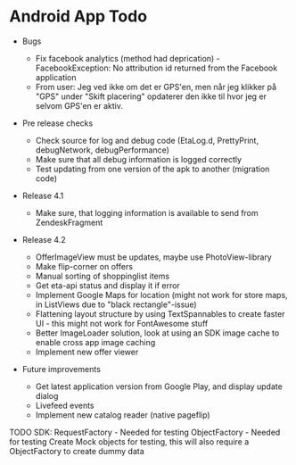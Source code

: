 # Android App Todo

- Bugs
  - Fix facebook analytics (method had deprication) - FacebookException: No attribution id returned from the Facebook application
  - From user: Jeg ved ikke om det er GPS'en, men når jeg klikker på "GPS" under "Skift placering" opdaterer den ikke til hvor jeg er selvom GPS'en er aktiv.

- Pre release checks
  - Check source for log and debug code (EtaLog.d, PrettyPrint, debugNetwork, debugPerformance)
  - Make sure that all debug information is logged correctly
  - Test updating from one version of the apk to another (migration code)

- Release 4.1
  - Make sure, that logging information is available to send from ZendeskFragment

- Release 4.2
  - OfferImageView must be updates, maybe use PhotoView-library
  - Make flip-corner on offers
  - Manual sorting of shoppinglist items
  - Get eta-api status and display it if error
  - Implement Google Maps for location (might not work for store maps, in ListViews due to "black rectangle"-issue)
  - Flattening layout structure by using TextSpannables to create faster UI - this might not work for FontAwesome stuff
  - Better ImageLoader solution, look at using an SDK image cache to enable cross app image caching
  - Implement new offer viewer

- Future improvements
  - Get latest application version from Google Play, and display update dialog
  - Livefeed events
  - Implement new catalog reader (native pageflip)

TODO SDK:
RequestFactory - Needed for testing
ObjectFactory - Needed for testing
Create Mock objects for testing, this will also require a ObjectFactory to create dummy data









